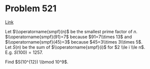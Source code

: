 # Problem 521

[Link](https://projecteuler.net/problem=521)

Let $\\operatorname{smpf}(n)$ be the smallest prime factor of $n$.  
$\\operatorname{smpf}(91)=7$ because $91=7\\times 13$ and $\\operatorname{smpf}(45)=3$ because $45=3\\times 3\\times 5$.  
Let $S(n)$ be the sum of $\\operatorname{smpf}(i)$ for $2 \\le i \\le n$.  
E.g. $S(100)=1257$. 

Find $S(10^{12}) \\bmod 10^9$.
